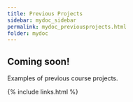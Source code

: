 ```yaml
---
title: Previous Projects
sidebar: mydoc_sidebar
permalink: mydoc_previousprojects.html
folder: mydoc
---
```


## Coming soon!

Examples of previous course projects.

{% include links.html %}
